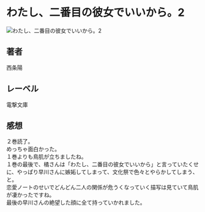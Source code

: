 # わたし、二番目の彼女でいいから。2

![わたし、二番目の彼女でいいから。2](https://i.imgur.com/Q6sa77O.png)

## 著者

西条陽

## レーベル

電撃文庫

## 感想

２巻読了。  
めっちゃ面白かった。  
１巻よりも鳥肌が立ちましたね。  
１巻の最後で、橘さんは「わたし、二番目の彼女でいいから」と言っていたくせに、やっぱり早川さんに嫉妬してしまって、文化祭で色々とやらかしてしまう、と。  
恋愛ノートのせいでどんどん二人の関係が危うくなっていく描写は見ていて鳥肌が凄かったですね。  
最後の早川さんの絶望した顔に全て持っていかれました。  
